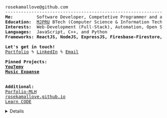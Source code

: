 <pre>
rosekamallove@github.com
------------------------------------------------------------------------------------
<b>Me:</b>         Software Developer, Competetive Programmer and a Music Enthusiast
<b>Education:</b>  <a href="http://www.mjpru.ac.in/">MJPRU</a> BTech (Computer Science & Information Technology) (2024)
<b>Interests:</b>  Web-Development (Full-Stack), Automation, Open Source Contribution
<b>Languages:</b>  JavaScript, C++, and Python
<b>Frameworks:</b> <b>ReactJS, NodeJS, ExpressJS, Firesbase-Firestore, and Django</b>

<b>Let's get in touch!</b>
<a href="https://rosekamallove.github.io">Portfolio</a> ϟ <a href="https://linkedin.com/in/rose-kamal-love-1146141b0/">LinkedIn</a> ϟ <a href="mailto:private.rosekamallove@gmail.com">Email</a>

<b>Pinned Projects:</b>
<b><a href="https://youtemy.tech/">YouTemy<a></b>
<b><a href="https://music-expanse.herokuapp.com/">Music Expanse<a></b>
<br>
<b>Additional:</b>
<a href="https://goofy-sammet-fca865.netlify.app/">Porfolio-MLH<a>
<a href="https://rosekamallove.github.io">rosekamallove.github.io<a>
<a href="https://rosekamallove.github.io/Learn_CODE/">Learn_CODE<a>
</pre>

<details closed>

 <p align="center">
  <img src = "https://github-readme-stats.vercel.app/api?username=rosekamallove&show_icons=true&line_height=27&theme=onedark"><br>

<img align="center" src="https://github-readme-streak-stats.herokuapp.com/?user=rosekamallove&count_private=true&theme=onedark" alt="mostlypanda" />

![Rose kamal's github activity graph](https://activity-graph.herokuapp.com/graph?username=rosekamallove&theme=gruvbox)
